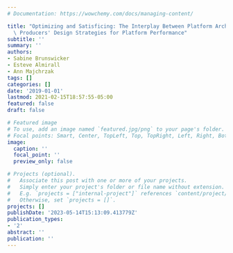 ```yaml
---
# Documentation: https://wowchemy.com/docs/managing-content/

title: "Optimizing and Satisficing: The Interplay Between Platform Architecture and\
  \ Producers' Design Strategies for Platform Performance"
subtitle: ''
summary: ''
authors:
- Sabine Brunswicker
- Esteve Almirall
- Ann Majchrzak
tags: []
categories: []
date: '2019-01-01'
lastmod: 2021-02-15T18:57:55-05:00
featured: false
draft: false

# Featured image
# To use, add an image named `featured.jpg/png` to your page's folder.
# Focal points: Smart, Center, TopLeft, Top, TopRight, Left, Right, BottomLeft, Bottom, BottomRight.
image:
  caption: ''
  focal_point: ''
  preview_only: false

# Projects (optional).
#   Associate this post with one or more of your projects.
#   Simply enter your project's folder or file name without extension.
#   E.g. `projects = ["internal-project"]` references `content/project/deep-learning/index.md`.
#   Otherwise, set `projects = []`.
projects: []
publishDate: '2023-05-14T15:13:09.413779Z'
publication_types:
- '2'
abstract: ''
publication: ''
---
```

